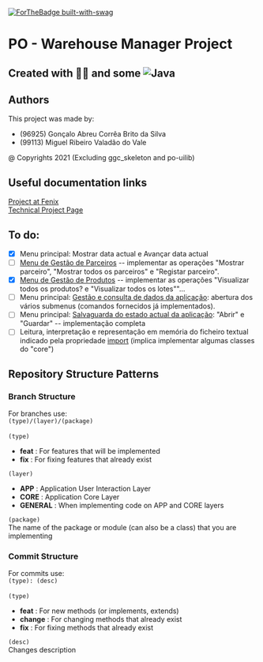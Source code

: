 [![ForTheBadge built-with-swag](http://ForTheBadge.com/images/badges/built-with-swag.svg)](https://GitHub.com/Naereen/)

# PO - Warehouse Manager Project

## Created with 🍺🍺 and some ![Java](https://img.shields.io/badge/java-%23ED8B00.svg?style=for-the-badge&logo=java&logoColor=white)

## Authors
This project was made by:
- (96925) Gonçalo Abreu Corrêa Brito da Silva
- (99113) Miguel Ribeiro Valadão do Vale

@ Copyrights 2021 (Excluding ggc_skeleton and po-uilib)

## Useful documentation links
[Project at Fenix](https://fenix.tecnico.ulisboa.pt/disciplinas/PO2/2021-2022/1-semestre/projecto)
<br>
[Technical Project Page](https://web.tecnico.ulisboa.pt/~david.matos/w/pt/index.php/Programação_com_Objectos/Projecto_de_Programação_com_Objectos/Enunciado_do_Projecto_de_2021-2022)

## To do:
- [x] Menu principal: Mostrar data actual e Avançar data actual
- [ ] [Menu de Gestão de Parceiros](https://web.tecnico.ulisboa.pt/~david.matos/w/pt/index.php/Programação_com_Objectos/Projecto_de_Programação_com_Objectos/Enunciado_do_Projecto_de_2021-2022#Menu_de_Gest.C3.A3o_de_Parceiros) -- implementar as operações "Mostrar parceiro", "Mostrar todos os parceiros" e "Registar parceiro".
- [x] [Menu de Gestão de Produtos](https://web.tecnico.ulisboa.pt/~david.matos/w/pt/index.php/Programação_com_Objectos/Projecto_de_Programação_com_Objectos/Enunciado_do_Projecto_de_2021-2022#Menu_de_Gest.C3.A3o_de_Produtos) -- implementar as operações "Visualizar todos os produtos? e "Visualizar todos os lotes""...
- [ ] Menu principal: [Gestão e consulta de dados da aplicação](https://web.tecnico.ulisboa.pt/~david.matos/w/pt/index.php/Programação_com_Objectos/Projecto_de_Programação_com_Objectos/Enunciado_do_Projecto_de_2021-2022#Gest.C3.A3o_e_consulta_de_dados_da_aplica.C3.A7.C3.A3o): abertura dos vários submenus (comandos fornecidos já implementados).
- [ ] Menu principal: [Salvaguarda do estado actual da aplicação](https://web.tecnico.ulisboa.pt/~david.matos/w/pt/index.php/Programação_com_Objectos/Projecto_de_Programação_com_Objectos/Enunciado_do_Projecto_de_2021-2022#Salvaguarda_do_estado_actual_da_aplica.C3.A7.C3.A3o): "Abrir" e "Guardar" -- implementação completa
- [ ] Leitura, interpretação e representação em memória do ficheiro textual indicado pela propriedade [import](https://web.tecnico.ulisboa.pt/~david.matos/w/pt/index.php/Programação_com_Objectos/Projecto_de_Programação_com_Objectos/Enunciado_do_Projecto_de_2021-2022#Leitura_de_Dados_a_Partir_de_Ficheiros_Textuais) (implica implementar algumas classes do "core")

## Repository Structure Patterns

### Branch Structure
For branches use: <br>
`(type)/(layer)/(package)`
<br><br>
`(type)`
- **feat** : For features that will be implemented
- **fix**  : For fixing features that already exist

`(layer)`
- **APP**  : Application User Interaction Layer
- **CORE** : Application Core Layer
- **GENERAL** : When implementing code on APP and CORE layers

`(package)`<br>
The name of the package or module (can also be a class) that you are implementing

### Commit Structure
For commits use: <br>
`(type): (desc)`
<br><br>
`(type)`
- **feat** : For new methods (or implements, extends)
- **change** : For changing methods that already exist
- **fix**  : For fixing methods that already exist

`(desc)`<br>
Changes description

